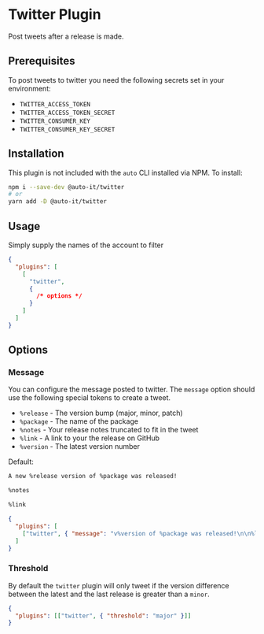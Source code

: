 # Twitter Plugin

Post tweets after a release is made.

## Prerequisites

To post tweets to twitter you need the following secrets set in your environment:

- `TWITTER_ACCESS_TOKEN`
- `TWITTER_ACCESS_TOKEN_SECRET`
- `TWITTER_CONSUMER_KEY`
- `TWITTER_CONSUMER_KEY_SECRET`

## Installation

This plugin is not included with the `auto` CLI installed via NPM. To install:

```sh
npm i --save-dev @auto-it/twitter
# or
yarn add -D @auto-it/twitter
```

## Usage

Simply supply the names of the account to filter

```json
{
  "plugins": [
    [
      "twitter",
      {
        /* options */
      }
    ]
  ]
}
```

## Options

### Message

You can configure the message posted to twitter. The `message` option should use the following special tokens to create a tweet.

- `%release` - The version bump (major, minor, patch)
- `%package` - The name of the package
- `%notes` - Your release notes truncated to fit in the tweet
- `%link` - A link to your the release on GitHub
- `%version` - The latest version number

Default:

```txt
A new %release version of %package was released!

%notes

%link
```

```json
{
  "plugins": [
    ["twitter", { "message": "v%version of %package was released!\n\n%link" }]
  ]
}
```

### Threshold

By default the `twitter` plugin will only tweet if the version difference between the latest and the last release is greater than a `minor`.

```json
{
  "plugins": [["twitter", { "threshold": "major" }]]
}
```
